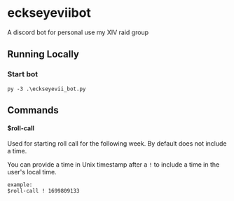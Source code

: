 # eckseyeviibot
A discord bot for personal use my XIV raid group

## Running Locally
### Start bot
```
py -3 .\eckseyevii_bot.py
```

## Commands
#### $roll-call
Used for starting roll call for the following week. By default does not include a time.

You can provide a time in Unix timestamp after a `!` to include a time in the user's local time.

```
example:
$roll-call ! 1699809133
```